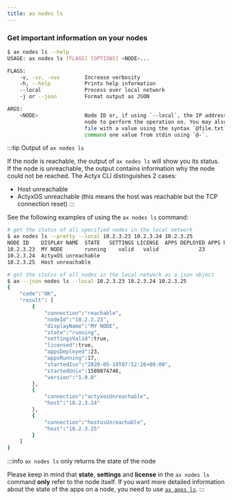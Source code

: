 ```yaml
---
title: ax nodes ls
---
```


### Get important information on your nodes

```bash
$ ax nodes ls --help
USAGE: ax nodes ls [FLAGS] [OPTIONS] <NODE>...

FLAGS:
    -v, -vv, -vvv        Increase verbosity
    -h, --help           Prints help information
    --local              Process over local network
    -j or --json         Format output as JSON

ARGS:
    <NODE>               Node ID or, if using `--local`, the IP address, of the
                         node to perform the operation on. You may also pass in a
                         file with a value using the syntax `@file.txt` or have the
                         command one value from stdin using `@-`.
```

:::tip Output of `ax nodes ls`

If the node is reachable, the output of `ax nodes ls` will show you its status. If the node is unreachable, the output contains information why the node could not be reached. The Actyx CLI distinguishes 2 cases:

- Host unreachable
- ActyxOS unreachable (this means the host was reachable but the TCP connection reset)
:::

See the following examples of using the `ax nodes ls` command:

```bash
# get the status of all specified nodes in the local network
$ ax nodes ls --pretty --local 10.2.3.23 10.2.3.24 10.2.3.25
NODE ID    DISPLAY NAME  STATE   SETTINGS LICENSE  APPS DEPLOYED APPS RUNNING  STARTED                    VERSION
10.2.3.23  MY NODE       running    valid   valid             23           17  2020-03-18T06:17:00+01:00  1.0.0
10.2.3.24  ActyxOS unreachable
10.2.3.25  Host unreachable

# get the status of all nodes in the local network as a json object
$ ax --json nodes ls --local 10.2.3.23 10.2.3.24 10.2.3.25
{
    "code":"OK",
    "result": [
        {
            "connection":"reachable",
            "nodeId":"10.2.3.23",
            "displayName":"MY NODE",
            "state":"running",
            "settingsValid":true,
            "licensed":true,
            "appsDeployed":23,
            "appsRunning":17,
            "startedIso":"2020-05-19T07:52:26+00:00",
            "startedUnix":1589874746,
            "version":"1.0.0"
        },
        {
            "connection":"actyxosUnreachable",
            "host":"10.2.3.24"
        },
        {
            "connection":"hostosUnreachable",
            "host":"10.2.3.25"
        }
    ]
}
```

:::info `ax nodes ls` only returns the state of the node

Please keep in mind that **state**, **settings** and **license** in the  `ax nodes ls` command **only** refer to the node itself. If you want more detailed information about the state of the apps on a node, you need to use [`ax apps ls`](#apps-ls).
:::
